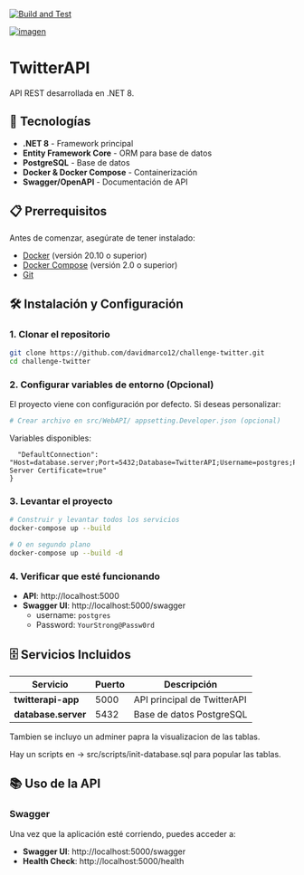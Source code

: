 
[![Build and Test](https://github.com/davidmarco12/challenge-twitter/actions/workflows/ci-cd.yml/badge.svg)](https://github.com/davidmarco12/challenge-twitter/actions/workflows/ci-cd.yml)

[![imagen](https://github.com/user-attachments/assets/c93c011c-8f64-4676-9d6b-b377380c13e4)](https://challenge-twitter-production.up.railway.app/swagger/index.html)


# TwitterAPI

API REST desarrollada en .NET 8.

## 🚀 Tecnologías

- **.NET 8** - Framework principal
- **Entity Framework Core** - ORM para base de datos
- **PostgreSQL** - Base de datos
- **Docker & Docker Compose** - Containerización
- **Swagger/OpenAPI** - Documentación de API

## 📋 Prerrequisitos

Antes de comenzar, asegúrate de tener instalado:

- [Docker](https://docs.docker.com/get-docker/) (versión 20.10 o superior)
- [Docker Compose](https://docs.docker.com/compose/install/) (versión 2.0 o superior)
- [Git](https://git-scm.com/downloads)

## 🛠️ Instalación y Configuración

### 1. Clonar el repositorio

```bash
git clone https://github.com/davidmarco12/challenge-twitter.git
cd challenge-twitter
```

### 2. Configurar variables de entorno (Opcional)

El proyecto viene con configuración por defecto. Si deseas personalizar:

```bash
# Crear archivo en src/WebAPI/ appsetting.Developer.json (opcional)
```

Variables disponibles:
``` "ConnectionStrings": {
  "DefaultConnection": "Host=database.server;Port=5432;Database=TwitterAPI;Username=postgres;Password=YourStrong@Passw0rd;Trust Server Certificate=true"
}
```

### 3. Levantar el proyecto

```bash
# Construir y levantar todos los servicios
docker-compose up --build

# O en segundo plano
docker-compose up --build -d
```

### 4. Verificar que esté funcionando

- **API**: http://localhost:5000
- **Swagger UI**: http://localhost:5000/swagger
  - username: `postgres`
  - Password: `YourStrong@Passw0rd`

## 🗄️ Servicios Incluidos

| Servicio | Puerto | Descripción |
|----------|--------|-------------|
| **twitterapi-app** | 5000 | API principal de TwitterAPI |
| **database.server** | 5432 | Base de datos PostgreSQL |

Tambien se incluyo un adminer papra la visualizacion de las tablas.

Hay un scripts en -> src/scripts/init-database.sql para popular las tablas.


## 📚 Uso de la API

### Swagger

Una vez que la aplicación esté corriendo, puedes acceder a:

- **Swagger UI**: http://localhost:5000/swagger
- **Health Check**: http://localhost:5000/health



